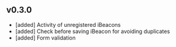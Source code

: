 v0.3.0
---------------------------------------

- [added] Activity of unregistered iBeacons
- [added] Check before saving iBeacon for avoiding duplicates
- [added] Form validation